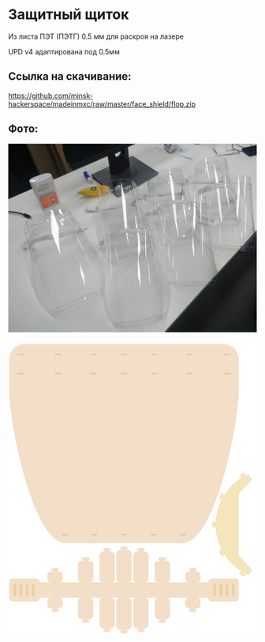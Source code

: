 Защитный щиток
===

Из листа ПЭТ (ПЭТГ) 0.5 мм
для раскроя на лазере

UPD v4 адаптирована под 0.5мм

Ссылка на скачивание:
---

https://github.com/minsk-hackerspace/madeinmxc/raw/master/face_shield/flop.zip

Фото:
---

![](photo.png)

![](preview.png)


